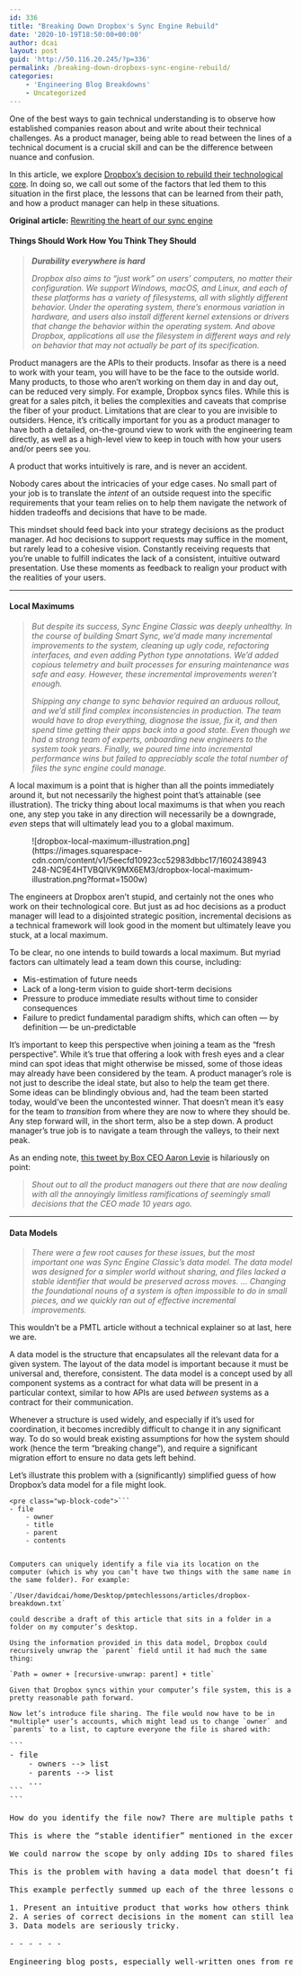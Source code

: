 ```yaml
---
id: 336
title: "Breaking Down Dropbox's Sync Engine Rebuild"
date: '2020-10-19T18:50:00+00:00'
author: dcai
layout: post
guid: 'http://50.116.20.245/?p=336'
permalink: /breaking-down-dropboxs-sync-engine-rebuild/
categories:
    - 'Engineering Blog Breakdowns'
    - Uncategorized
---
```


One of the best ways to gain technical understanding is to observe how established companies reason about and write about their technical challenges. As a product manager, being able to read between the lines of a technical document is a crucial skill and can be the difference between nuance and confusion.

In this article, we explore [Dropbox’s decision to rebuild their technological core](https://dropbox.tech/infrastructure/rewriting-the-heart-of-our-sync-engine). In doing so, we call out some of the factors that led them to this situation in the first place, the lessons that can be learned from their path, and how a product manager can help in these situations.

**Original article:** [Rewriting the heart of our sync engine](https://dropbox.tech/infrastructure/rewriting-the-heart-of-our-sync-engine)

#### **Things Should Work How You Think They Should**

> ***Durability everywhere is hard***
> 
> *Dropbox also aims to “just work” on users’ computers, no matter their configuration. We support Windows, macOS, and Linux, and each of these platforms has a variety of filesystems, all with slightly different behavior. Under the operating system, there’s enormous variation in hardware, and users also install different kernel extensions or drivers that change the behavior within the operating system. And above Dropbox, applications all use the filesystem in different ways and rely on behavior that may not actually be part of its specification.*

Product managers are the APIs to their products. Insofar as there is a need to work with your team, you will have to be the face to the outside world. Many products, to those who aren’t working on them day in and day out, can be reduced very simply. For example, Dropbox syncs files. While this is great for a sales pitch, it belies the complexities and caveats that comprise the fiber of your product. Limitations that are clear to you are invisible to outsiders. Hence, it’s critically important for you as a product manager to have both a detailed, on-the-ground view to work with the engineering team directly, as well as a high-level view to keep in touch with how your users and/or peers see you.

A product that works intuitively is rare, and is never an accident.

Nobody cares about the intricacies of your edge cases. No small part of your job is to translate the *intent* of an outside request into the specific requirements that your team relies on to help them navigate the network of hidden tradeoffs and decisions that have to be made.

This mindset should feed back into your strategy decisions as the product manager. Ad hoc decisions to support requests may suffice in the moment, but rarely lead to a cohesive vision. Constantly receiving requests that you’re unable to fulfill indicates the lack of a consistent, intuitive outward presentation. Use these moments as feedback to realign your product with the realities of your users.

- - - - - -

#### **Local Maximums**

> *But despite its success, Sync Engine Classic was deeply unhealthy. In the course of building Smart Sync, we’d made many incremental improvements to the system, cleaning up ugly code, refactoring interfaces, and even adding Python type annotations. We’d added copious telemetry and built processes for ensuring maintenance was safe and easy. However, these incremental improvements weren’t enough.*
> 
> *Shipping any change to sync behavior required an arduous rollout, and we’d still find complex inconsistencies in production. The team would have to drop everything, diagnose the issue, fix it, and then spend time getting their apps back into a good state. Even though we had a strong team of experts, onboarding new engineers to the system took years. Finally, we poured time into incremental performance wins but failed to appreciably scale the total number of files the sync engine could manage.*

A local maximum is a point that is higher than all the points immediately around it, but not necessarily the highest point that’s attainable (see illustration). The tricky thing about local maximums is that when you reach one, any step you take in any direction will necessarily be a downgrade, *even* steps that will ultimately lead you to a global maximum.

<figure class="wp-block-image" id="yui_3_17_2_1_1650048613677_94">![dropbox-local-maximum-illustration.png](https://images.squarespace-cdn.com/content/v1/5eecfd10923cc52983dbbc17/1602438943248-NC9E4HTVBQIVK9MX6EM3/dropbox-local-maximum-illustration.png?format=1500w)</figure>The engineers at Dropbox aren’t stupid, and certainly not the ones who work on their technological core. But just as ad hoc decisions as a product manager will lead to a disjointed strategic position, incremental decisions as a technical framework will look good in the moment but ultimately leave you stuck, at a local maximum.

To be clear, no one intends to build towards a local maximum. But myriad factors can ultimately lead a team down this course, including:

- Mis-estimation of future needs
- Lack of a long-term vision to guide short-term decisions
- Pressure to produce immediate results without time to consider consequences
- Failure to predict fundamental paradigm shifts, which can often — by definition — be un-predictable

It’s important to keep this perspective when joining a team as the “fresh perspective”. While it’s true that offering a look with fresh eyes and a clear mind can spot ideas that might otherwise be missed, some of those ideas may already have been considered by the team. A product manager’s role is not just to describe the ideal state, but also to help the team get there. Some ideas can be blindingly obvious and, had the team been started today, would’ve been the uncontested winner. That doesn’t mean it’s easy for the team to *transition* from where they are now to where they should be. Any step forward will, in the short term, also be a step down. A product manager’s true job is to navigate a team through the valleys, to their next peak.

As an ending note, [this tweet by Box CEO Aaron Levie](https://twitter.com/levie/status/1302320793825673218?s=20) is hilariously on point:

> *Shout out to all the product managers out there that are now dealing with all the annoyingly limitless ramifications of seemingly small decisions that the CEO made 10 years ago.*

- - - - - -

#### **Data Models**

> *There were a few root causes for these issues, but the most important one was Sync Engine Classic’s data model. The data model was designed for a simpler world without sharing, and files lacked a stable identifier that would be preserved across moves. … Changing the foundational nouns of a system is often impossible to do in small pieces, and we quickly ran out of effective incremental improvements.*

This wouldn’t be a PMTL article without a technical explainer so at last, here we are.

A data model is the structure that encapsulates all the relevant data for a given system. The layout of the data model is important because it must be universal and, therefore, consistent. The data model is a concept used by all component systems as a contract for what data will be present in a particular context, similar to how APIs are used *between* systems as a contract for their communication.

Whenever a structure is used widely, and especially if it’s used for coordination, it becomes incredibly difficult to change it in any significant way. To do so would break existing assumptions for how the system should work (hence the term “breaking change”), and require a significant migration effort to ensure no data gets left behind.

Let’s illustrate this problem with a (significantly) simplified guess of how Dropbox’s data model for a file might look.

```
<pre class="wp-block-code">```
- file
    - owner
    - title
    - parent
    - contents
```
```

Computers can uniquely identify a file via its location on the computer (which is why you can’t have two things with the same name in the same folder). For example:

`/User/davidcai/home/Desktop/pmtechlessons/articles/dropbox-breakdown.txt`

could describe a draft of this article that sits in a folder in a folder on my computer’s desktop.

Using the information provided in this data model, Dropbox could recursively unwrap the `parent` field until it had much the same thing:

`Path = owner + [recursive-unwrap: parent] + title`

Given that Dropbox syncs within your computer’s file system, this is a pretty reasonable path forward.

Now let’s introduce file sharing. The file would now have to be in *multiple* user’s accounts, which might lead us to change `owner` and `parents` to a list, to capture everyone the file is shared with:

```
<pre class="wp-block-code">```
- file
    - owners --> list
    - parents --> list
    ...
```
```

How do you identify the file now? There are multiple paths that are valid. You could choose one, but what if that person moves the file? Now the old identifying path is out of date, plus you have to update everyone else who also had access to the file!

This is where the “stable identifier” mentioned in the excerpt would help. If every article had a unique ID, this problem could be solved. But the original data model didn’t include space for an ID! To introduce this change, not only would every line of code that referred to a file have to be updated, but we’d have to ensure every file also got an ID assigned to it. This is a massive undertaking, and a risky one too.

We could narrow the scope by only adding IDs to shared files, but then we’re back to the earlier of this article: will this internal inconsistency prevent you from presenting an intuitive product externally?

This is the problem with having a data model that doesn’t fit your use cases anymore. To contend with a paradigm shift, by no fault of their own, the old sync engine was now woefully inadequate for handling files in the new, shared-filed world.

This example perfectly summed up each of the three lessons of this article:

1. Present an intuitive product that works how others think it should.
2. A series of correct decisions in the moment can still lead to a poor outcome down the line.
3. Data models are seriously tricky.

- - - - - -

Engineering blog posts, especially well-written ones from reputable software companies, provide valuable high-level insight into what engineering challenges a company faces and how they approached the problem. By reading them, you not only familiarize yourself with the terminology, but also with the core challenges you’ll be dealing with as a product manager in your own company.